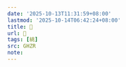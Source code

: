 ```yaml
---
date: '2025-10-13T11:31:59+08:00'
lastmod: '2025-10-14T06:42:24+08:00'
title: 󰫕
url: 󰫕
tags: [絩]
src: GHZR
note:
---
```

